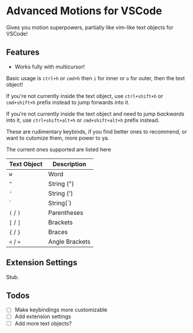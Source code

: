 # Advanced Motions for VSCode

Gives you motion superpowers, partially like vim-like text objects for VSCode!

## Features

-   Works fully with multicursor!

Basic usage is `ctrl+h` or `cmd+h` then `i` for inner or `o` for outer, then the text object!

If you're not currently inside the text object, use `ctrl+shift+h` or `cmd+shift+h` prefix instead to jump forwards into it.

If you're not currently inside the text object and need to jump _backwards_ into it, use `ctrl+shift+alt+h` or `cmd+shift+alt+h` prefix instead.

These are rudimentary keybinds, if you find better ones to recommend, or want to cutomize them, more power to ya.

The current ones supported are listed here

| Text Object | Description    |
| ----------- | -------------- |
| `w`         | Word           |
| `"`         | String (")     |
| `'`         | String (')     |
| \`          | String(\`)     |
| `(` / `)`   | Parentheses    |
| `[` / `]`   | Brackets       |
| `{` / `}`   | Braces         |
| `<` / `>`   | Angle Brackets |

## Extension Settings

Stub.

## Todos

-   [ ] Make keybindings more customizable
-   [ ] Add extension settings
-   [ ] Add more text objects?
